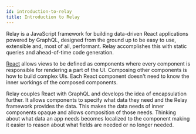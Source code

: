 ```yaml
---
id: introduction-to-relay
title: Introduction to Relay
---
```

Relay is a JavaScript framework for building data-driven React applications powered by GraphQL, designed from the ground up to be easy to use, extensible and, most of all, performant. Relay accomplishes this with static queries and ahead-of-time code generation.

[React](https://facebook.github.io/react/) allows views to be defined as components where every component is responsible for rendering a part of the UI. Composing other components is how to build complex UIs. Each React component doesn't need to know the inner workings of the composed components.

Relay couples React with GraphQL and develops the idea of encapsulation further. It allows components to specify what data they need and the Relay framework provides the data. This makes the data needs of inner components opaque and allows composition of those needs. Thinking about what data an app needs becomes localized to the component making it easier to reason about what fields are needed or no longer needed.
